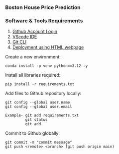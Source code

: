 ### Boston House Price Prediction

### Software & Tools Requirements

1. [Github Account Login](https://github.com)
2. [VScode IDE](https://code.visualstudio.com/)
3. [Git CLI](https://git-scm.com/book/en/v2/Getting-Started-The-Command-Line)
4. [Deployment using HTML webpage]()

Create a new environment:

    conda install -p venv python==3.12 -y

Install all libraries required:

    pip install -r requirements.txt 

Add files to Github repository locally:

    git config --global user.name 
    git config --global user.email

    Example- git add requirements.txt
             git status
             git add.

Commit to Github globally:

    git commit -m "commit message"
    git push <remote> <branch> (git push origin main)

